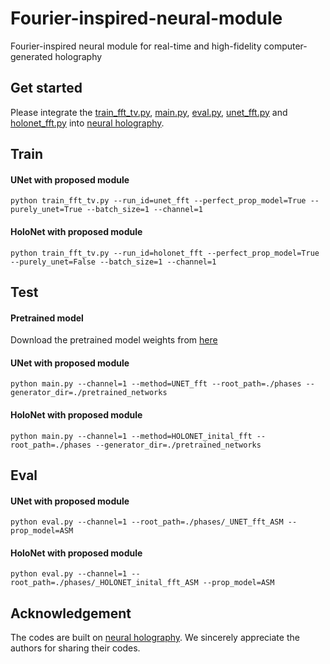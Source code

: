 # Fourier-inspired-neural-module
Fourier-inspired neural module for real-time and high-fidelity computer-generated holography

## Get started
Please integrate the [train_fft_tv.py](https://github.com/Zhenxing-Dong/Fourier-inspired-neural-module/blob/master/train_fft_tv.py), [main.py](https://github.com/Zhenxing-Dong/Fourier-inspired-neural-module/blob/master/main.py), [eval.py](https://github.com/Zhenxing-Dong/Fourier-inspired-neural-module/blob/master/eval.py), [unet_fft.py](https://github.com/Zhenxing-Dong/Fourier-inspired-neural-module/blob/master/unet_fft.py) and [holonet_fft.py](https://github.com/Zhenxing-Dong/Fourier-inspired-neural-module/blob/master/holonet_fft.py) into [neural holography](https://github.com/computational-imaging/neural-holography).

## Train
#### UNet with proposed module
    python train_fft_tv.py --run_id=unet_fft --perfect_prop_model=True --purely_unet=True --batch_size=1 --channel=1 
#### HoloNet with proposed module
    python train_fft_tv.py --run_id=holonet_fft --perfect_prop_model=True --purely_unet=False --batch_size=1 --channel=1 
    
## Test
#### Pretrained model
Download the pretrained model weights from [here](https://github.com/Zhenxing-Dong/Fourier-inspired-neural-module/tree/master/pretrained_network)

#### UNet with proposed module
    python main.py --channel=1 --method=UNET_fft --root_path=./phases --generator_dir=./pretrained_networks
#### HoloNet with proposed module   
    python main.py --channel=1 --method=HOLONET_inital_fft --root_path=./phases --generator_dir=./pretrained_networks

## Eval

#### UNet with proposed module
    python eval.py --channel=1 --root_path=./phases/_UNET_fft_ASM --prop_model=ASM
#### HoloNet with proposed module   
    python eval.py --channel=1 --root_path=./phases/_HOLONET_inital_fft_ASM --prop_model=ASM
 
## Acknowledgement
The codes are built on [neural holography](https://github.com/computational-imaging/neural-holography). We sincerely appreciate the authors for sharing their codes.
